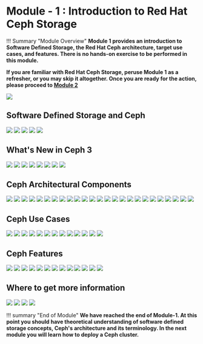 # Module - 1 : Introduction to Red Hat Ceph Storage

!!! Summary "Module Overview"
    **Module 1 provides an introduction to Software Defined Storage, the Red Hat Ceph architecture, target use cases, and features. There is no hands-on exercise to be performed in this module.**

**If you are familiar with Red Hat Ceph Storage, peruse Module 1 as a refresher, or you may skip it altogether. Once you are ready for the action, please proceed to [Module 2](https://red-hat-storage.github.io/RHCS_Test_Drive/Module-2/)**

![](images/Slide01.JPG)
## Software Defined Storage and Ceph
![](images/Slide02.JPG)
![](images/Slide03.JPG)
![](images/Slide04.JPG)
![](images/Slide05.JPG)
![](images/Slide06.JPG)
## What's New in Ceph 3
![](images/Slide07.JPG)
![](images/Slide08.JPG)
![](images/Slide09.JPG)
![](images/Slide10.JPG)
![](images/Slide11.JPG)
![](images/Slide12.JPG)
![](images/Slide13.JPG)
![](images/Slide14.JPG)
## Ceph Architectural Components
![](images/Slide15.JPG)
![](images/Slide16.JPG)
![](images/Slide17.JPG)
![](images/Slide18.JPG)
![](images/Slide19.JPG)
![](images/Slide20.JPG)
![](images/Slide21.JPG)
![](images/Slide22.JPG)
![](images/Slide23.JPG)
![](images/Slide24.JPG)
![](images/Slide25.JPG)
![](images/Slide26.JPG)
![](images/Slide27.JPG)
![](images/Slide28.JPG)
![](images/Slide29.JPG)
![](images/Slide30.JPG)
![](images/Slide31.JPG)
![](images/Slide32.JPG)
![](images/Slide33.JPG)
![](images/Slide34.JPG)
![](images/Slide35.JPG)
![](images/Slide36.JPG)
![](images/Slide37.JPG)
![](images/Slide38.JPG)
![](images/Slide39.JPG)
## Ceph Use Cases
![](images/Slide40.JPG)
![](images/Slide41.JPG)
![](images/Slide42.JPG)
![](images/Slide43.JPG)
![](images/Slide44.JPG)
![](images/Slide45.JPG)
![](images/Slide46.JPG)
![](images/Slide47.JPG)
![](images/Slide48.JPG)
![](images/Slide49.JPG)
![](images/Slide50.JPG)
![](images/Slide51.JPG)
![](images/Slide52.JPG)
## Ceph Features
![](images/Slide53.JPG)
![](images/Slide54.JPG)
![](images/Slide55.JPG)
![](images/Slide56.JPG)
![](images/Slide57.JPG)
![](images/Slide58.JPG)
![](images/Slide59.JPG)
![](images/Slide60.JPG)
![](images/Slide61.JPG)
![](images/Slide62.JPG)
![](images/Slide63.JPG)
![](images/Slide64.JPG)
![](images/Slide65.JPG)
## Where to get more information
![](images/Slide66.JPG)
![](images/Slide67.JPG)
![](images/Slide68.JPG)
![](images/Slide69.JPG)

!!! summary "End of Module"
    **We have reached the end of Module-1. At this point you should have theoretical understanding of software defined storage concepts, Ceph's architecture and its terminology. In the next module you will learn how to deploy a Ceph cluster.**
